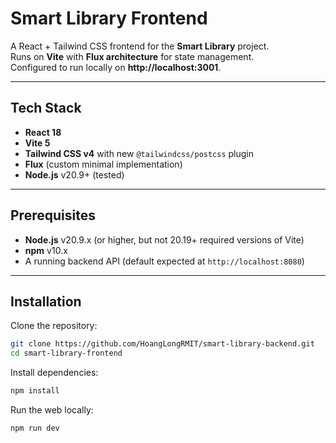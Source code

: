 # Smart Library Frontend

A React + Tailwind CSS frontend for the **Smart Library** project.  
Runs on **Vite** with **Flux architecture** for state management.  
Configured to run locally on **http://localhost:3001**.

---

## Tech Stack
- **React 18**
- **Vite 5**
- **Tailwind CSS v4** with new `@tailwindcss/postcss` plugin
- **Flux** (custom minimal implementation)
- **Node.js** v20.9+ (tested)

---

## Prerequisites
- **Node.js** v20.9.x (or higher, but not 20.19+ required versions of Vite)
- **npm** v10.x
- A running backend API (default expected at `http://localhost:8080`)

---

## Installation

Clone the repository:
```bash
git clone https://github.com/HoangLongRMIT/smart-library-backend.git
cd smart-library-frontend
```

Install dependencies:
```bash
npm install
```

Run the web locally:
```bash
npm run dev
```